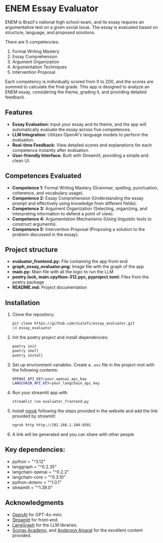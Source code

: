 # ENEM Essay Evaluator

ENEM is Brazil's national high school exam, and its essay requires an argumentative text on a given social issue. The essay is evaluated based on structure, language, and proposed solutions.
             
There are 5 competencies:
1. Formal Writing Mastery
2. Essay Comprehension
3. Argument Organization
4. Argumentation Techniques
5. Intervention Proposal

Each competency is individually scored from 0 to 200, and the scores are summed to calculate the final grade. This app is designed to analyze an ENEM essay, considering the theme, grading it, and providing detailed feedback.

## Features

- **Essay Evaluation:** Input your essay and its theme, and the app will automatically evaluate the essay across five competences.
- **LLM Integration:** Utilizes OpenAI's language models to perform the evaluation.
- **Real-time Feedback:** View detailed scores and explanations for each competence instantly after evaluation.
- **User-friendly Interface:** Built with Streamlit, providing a simple and clean UI.

## Competences Evaluated

- **Competence 1:** Formal Writing Mastery (Grammar, spelling, punctuation, coherence, and vocabulary usage).
- **Competence 2:** Essay Comprehension (Understanding the essay prompt and effectively using knowledge from different fields).
- **Competence 3:** Argument Organization (Selecting, organizing, and interpreting information to defend a point of view).
- **Competence 4:** Argumentation Mechanisms (Using linguistic tools to construct arguments).
- **Competence 5:** Intervention Proposal (Proposing a solution to the problem discussed in the essay).

## Project structure

- **evaluator_frontend.py:** File containing the app front-end
- **graph_essay_evaluator.png:** Image file with the graph of the app
- **main.py:** Main file with all the logic to run the LLM
- **poetry.lock, main.cpython-312.pyc, pyproject.toml:** Files from the poetry package
- **README.md:** Project documentation

## Installation

1. Clone the repository:
   ```bash
   git clone https://github.com/nialefs/essay_evaluator.git
   cd essay_evaluator
   ```

2. Init the poetry project and install dependencies:
   ```bash
   poetry init
   poetry shell
   poetry install
   ```

3. Set up environment variables. Create a `.env` file in the project root with the following contents:
   ```bash
   OPENAI_API_KEY=your_openai_api_key
   LANGCHAIN_API_KEY=your_langchain_api_key
   ```

4. Run your streamlit app with
    ```bash
    streamlit run evaluator_frontend.py
    ```

5. Install [ngrok]([https://www.google.com/url?sa=t&source=web&rct=j&opi=89978449&url=https://ngrok.com/&ved=2ahUKEwi07b63u46JAxWappUCHcPoGssQFnoECAgQAQ&usg=AOvVaw0qg9kSksx3M4uUIoIqmJI3]) following the steps provided in the website and add the link provided by streamlit:
    ```bash
    ngrok http http://192.168.1.104:8501
    ```

6. A link will be generated and you can share with other people

## Key dependencies:
- python = "^3.12"
- langgraph = "^0.2.35"
- langchain-openai = "^0.2.2"
- langchain-core = "^0.3.10"
- python-dotenv = "^1.0.1"
- streamlit = "^1.39.0"

## Acknowledgments
- [OpenAI](https://openai.com/) for GPT-4o-mini.
- [Streamlit](https://streamlit.io/) for front-end.
- [LangGraph](https://www.langchain.com/langgraph) for the LLM libraries.
- [Scoras Academy](https://www.linkedin.com/company/scoras-academy/posts/?feedView=all), and [Anderson Amaral](https://www.linkedin.com/in/andersonlamaral/) for the excellent content provided.
